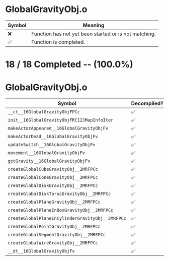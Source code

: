 # GlobalGravityObj.o
| Symbol | Meaning 
| ------------- | ------------- 
| :x: | Function has not yet been started or is not matching. 
| :white_check_mark: | Function is completed. 


# 18 / 18 Completed -- (100.0%)
# GlobalGravityObj.o
| Symbol | Decompiled? |
| ------------- | ------------- |
| `__ct__16GlobalGravityObjFPCc` | :white_check_mark: |
| `init__16GlobalGravityObjFRC12JMapInfoIter` | :white_check_mark: |
| `makeActorAppeared__16GlobalGravityObjFv` | :white_check_mark: |
| `makeActorDead__16GlobalGravityObjFv` | :white_check_mark: |
| `updateSwitch__16GlobalGravityObjFv` | :white_check_mark: |
| `movement__16GlobalGravityObjFv` | :white_check_mark: |
| `getGravity__16GlobalGravityObjFv` | :white_check_mark: |
| `createGlobalCubeGravityObj__2MRFPCc` | :white_check_mark: |
| `createGlobalConeGravityObj__2MRFPCc` | :white_check_mark: |
| `createGlobalDiskGravityObj__2MRFPCc` | :white_check_mark: |
| `createGlobalDiskTorusGravityObj__2MRFPCc` | :white_check_mark: |
| `createGlobalPlaneGravityObj__2MRFPCc` | :white_check_mark: |
| `createGlobalPlaneInBoxGravityObj__2MRFPCc` | :white_check_mark: |
| `createGlobalPlaneInCylinderGravityObj__2MRFPCc` | :white_check_mark: |
| `createGlobalPointGravityObj__2MRFPCc` | :white_check_mark: |
| `createGlobalSegmentGravityObj__2MRFPCc` | :white_check_mark: |
| `createGlobalWireGravityObj__2MRFPCc` | :white_check_mark: |
| `__dt__16GlobalGravityObjFv` | :white_check_mark: |
